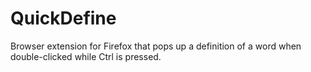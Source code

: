 # QuickDefine
Browser extension for Firefox that pops up a definition of a word when double-clicked while Ctrl is pressed.
